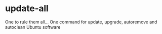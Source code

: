 # update-all
One to rule them all… One command for update, upgrade, autoremove and autoclean Ubuntu software
